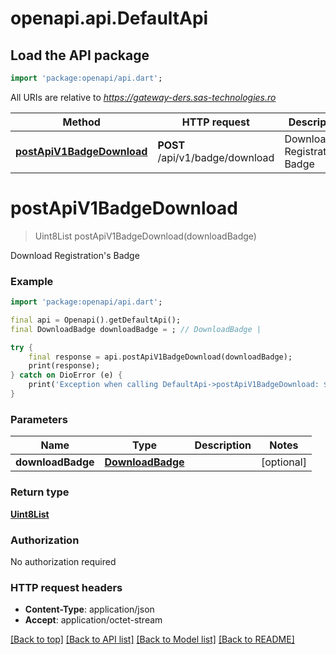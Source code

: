 # openapi.api.DefaultApi

## Load the API package
```dart
import 'package:openapi/api.dart';
```

All URIs are relative to *https://gateway-ders.sas-technologies.ro*

Method | HTTP request | Description
------------- | ------------- | -------------
[**postApiV1BadgeDownload**](DefaultApi.md#postapiv1badgedownload) | **POST** /api/v1/badge/download | Download Registration&#39;s Badge


# **postApiV1BadgeDownload**
> Uint8List postApiV1BadgeDownload(downloadBadge)

Download Registration's Badge



### Example
```dart
import 'package:openapi/api.dart';

final api = Openapi().getDefaultApi();
final DownloadBadge downloadBadge = ; // DownloadBadge | 

try {
    final response = api.postApiV1BadgeDownload(downloadBadge);
    print(response);
} catch on DioError (e) {
    print('Exception when calling DefaultApi->postApiV1BadgeDownload: $e\n');
}
```

### Parameters

Name | Type | Description  | Notes
------------- | ------------- | ------------- | -------------
 **downloadBadge** | [**DownloadBadge**](DownloadBadge.md)|  | [optional] 

### Return type

[**Uint8List**](Uint8List.md)

### Authorization

No authorization required

### HTTP request headers

 - **Content-Type**: application/json
 - **Accept**: application/octet-stream

[[Back to top]](#) [[Back to API list]](../README.md#documentation-for-api-endpoints) [[Back to Model list]](../README.md#documentation-for-models) [[Back to README]](../README.md)

